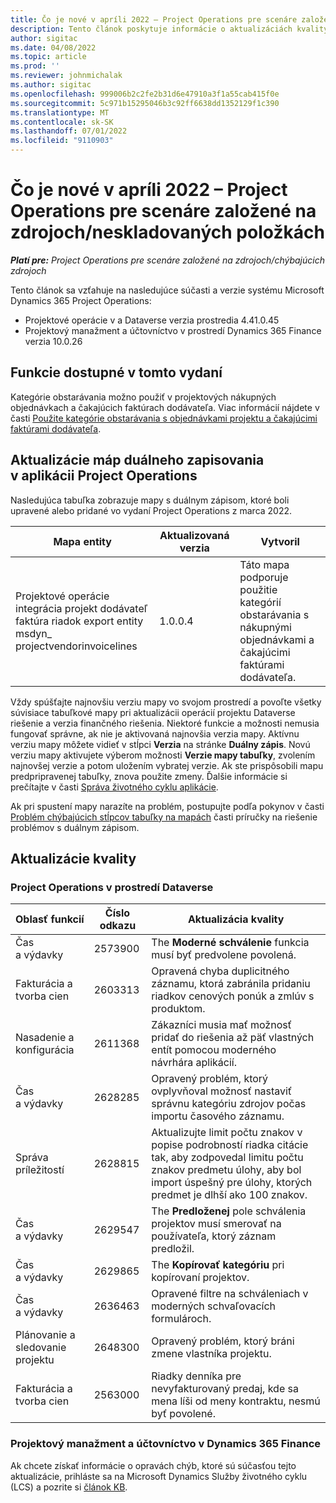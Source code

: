 ```yaml
---
title: Čo je nové v apríli 2022 – Project Operations pre scenáre založené na zdrojoch/neskladovaných položkách
description: Tento článok poskytuje informácie o aktualizáciách kvality, ktoré sú k dispozícii vo vydaní spoločnosti Microsoft z apríla 2022 Dynamics 365 Project Operations pre scenáre založené na zdrojoch/nezásobách.
author: sigitac
ms.date: 04/08/2022
ms.topic: article
ms.prod: ''
ms.reviewer: johnmichalak
ms.author: sigitac
ms.openlocfilehash: 999006b2c2fe2b31d6e47910a3f1a55cab415f0e
ms.sourcegitcommit: 5c971b15295046b3c92ff6638dd1352129f1c390
ms.translationtype: MT
ms.contentlocale: sk-SK
ms.lasthandoff: 07/01/2022
ms.locfileid: "9110903"
---
```

# <a name="whats-new-april-2022---project-operations-for-resourcenon-stocked-based-scenarios"></a>Čo je nové v apríli 2022 – Project Operations pre scenáre založené na zdrojoch/neskladovaných položkách

_**Platí pre:** Project Operations pre scenáre založené na zdrojoch/chýbajúcich zdrojoch_

Tento článok sa vzťahuje na nasledujúce súčasti a verzie systému Microsoft Dynamics 365 Project Operations:

- Projektové operácie v a Dataverse verzia prostredia 4.41.0.45
- Projektový manažment a účtovníctvo v prostredí Dynamics 365 Finance verzia 10.0.26

## <a name="features-included-in-this-release"></a>Funkcie dostupné v tomto vydaní

Kategórie obstarávania možno použiť v projektových nákupných objednávkach a čakajúcich faktúrach dodávateľa. Viac informácií nájdete v časti [Použite kategórie obstarávania s objednávkami projektu a čakajúcimi faktúrami dodávateľa](../procurement/configure-procurement-categories.md).

## <a name="project-operations-dual-write-maps-updates"></a>Aktualizácie máp duálneho zapisovania v aplikácii Project Operations

Nasledujúca tabuľka zobrazuje mapy s duálnym zápisom, ktoré boli upravené alebo pridané vo vydaní Project Operations z marca 2022.

| Mapa entity | Aktualizovaná verzia | Vytvoril |
| -------------- | ------------------- | ------------|
| Projektové operácie integrácia projekt dodávateľ faktúra riadok export entity msdyn\_ projectvendorinvoicelines | 1.0.0.4 | Táto mapa podporuje použitie kategórií obstarávania s nákupnými objednávkami a čakajúcimi faktúrami dodávateľa. |

Vždy spúšťajte najnovšiu verziu mapy vo svojom prostredí a povoľte všetky súvisiace tabuľkové mapy pri aktualizácii operácií projektu Dataverse riešenie a verzia finančného riešenia. Niektoré funkcie a možnosti nemusia fungovať správne, ak nie je aktivovaná najnovšia verzia mapy. Aktívnu verziu mapy môžete vidieť v stĺpci **Verzia** na stránke **Duálny zápis**. Novú verziu mapy aktivujete výberom možnosti **Verzie mapy tabuľky**, zvolením najnovšej verzie a potom uložením vybratej verzie. Ak ste prispôsobili mapu predpripravenej tabuľky, znova použite zmeny. Ďalšie informácie si prečítajte v časti [Správa životného cyklu aplikácie](/dynamics365/fin-ops-core/dev-itpro/data-entities/dual-write/app-lifecycle-management).

Ak pri spustení mapy narazíte na problém, postupujte podľa pokynov v časti [Problém chýbajúcich stĺpcov tabuľky na mapách](/dynamics365/fin-ops-core/dev-itpro/data-entities/dual-write/dual-write-troubleshooting-finops-upgrades#missing-table-columns-issue-on-maps) časti príručky na riešenie problémov s duálnym zápisom.

## <a name="quality-updates"></a>Aktualizácie kvality

### <a name="project-operations-on-dataverse"></a>Project Operations v prostredí Dataverse

| Oblasť funkcií | Číslo odkazu | Aktualizácia kvality |
| ------------ | ---------------- | -------------- |
| Čas a výdavky | 2573900 | The **Moderné schválenie** funkcia musí byť predvolene povolená. |
| Fakturácia a tvorba cien | 2603313 | Opravená chyba duplicitného záznamu, ktorá zabránila pridaniu riadkov cenových ponúk a zmlúv s produktom. |
| Nasadenie a konfigurácia | 2611368 | Zákazníci musia mať možnosť pridať do riešenia až päť vlastných entít pomocou moderného návrhára aplikácií. |
| Čas a výdavky | 2628285 | Opravený problém, ktorý ovplyvňoval možnosť nastaviť správnu kategóriu zdrojov počas importu časového záznamu. |
| Správa príležitostí| 2628815 | Aktualizujte limit počtu znakov v popise podrobností riadka citácie tak, aby zodpovedal limitu počtu znakov predmetu úlohy, aby bol import úspešný pre úlohy, ktorých predmet je dlhší ako 100 znakov. |
| Čas a výdavky| 2629547 | The **Predloženej** pole schválenia projektov musí smerovať na používateľa, ktorý záznam predložil. |
| Čas a výdavky| 2629865 | The **Kopírovať kategóriu** pri kopírovaní projektov. |
| Čas a výdavky| 2636463 | Opravené filtre na schváleniach v moderných schvaľovacích formulároch. |
| Plánovanie a sledovanie projektu | 2648300 | Opravený problém, ktorý bráni zmene vlastníka projektu. |
| Fakturácia a tvorba cien | 2563000 | Riadky denníka pre nevyfakturovaný predaj, kde sa mena líši od meny kontraktu, nesmú byť povolené. |

### <a name="project-management-and-accounting-in-dynamics-365-finance"></a>Projektový manažment a účtovníctvo v Dynamics 365 Finance

Ak chcete získať informácie o opravách chýb, ktoré sú súčasťou tejto aktualizácie, prihláste sa na Microsoft Dynamics Služby životného cyklu (LCS) a pozrite si [článok KB](https://fix.lcs.dynamics.com/Issue/Details?bugId=662864).
